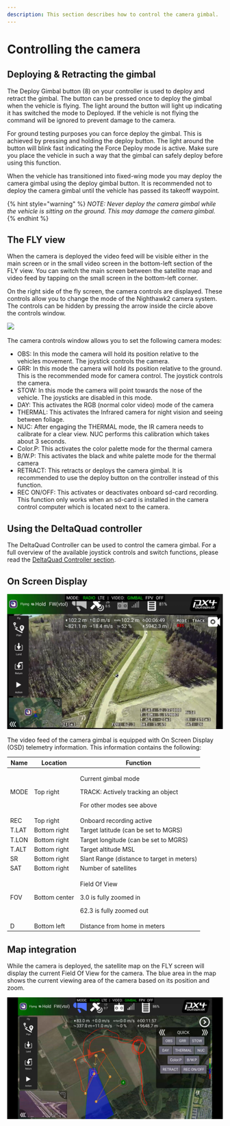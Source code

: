 ```yaml
---
description: This section describes how to control the camera gimbal.
---
```


# Controlling the camera

## Deploying & Retracting the gimbal

The Deploy Gimbal button (8) on your controller is used to deploy and retract the gimbal. The button can be pressed once to deploy the gimbal when the vehicle is flying. The light around the button will light up indicating it has switched the mode to Deployed. If the vehicle is not flying the command will be ignored to prevent damage to the camera.

For ground testing purposes you can force deploy the gimbal. This is achieved by pressing and holding the deploy button. The light around the button will blink fast indicating the Force Deploy mode is active. Make sure you place the vehicle in such a way that the gimbal can safely deploy before using this function.

When the vehicle has transitioned into fixed-wing mode you may deploy the camera gimbal using the deploy gimbal button. It is recommended not to deploy the camera gimbal until the vehicle has passed its takeoff waypoint.&#x20;

{% hint style="warning" %}
_NOTE: Never deploy the camera gimbal while the vehicle is sitting on the ground. This may damage the camera gimbal._
{% endhint %}

## The FLY view

When the camera is deployed the video feed will be visible either in the main screen or in the small video screen in the bottom-left section of the FLY view. You can switch the main screen between the satellite map and video feed by tapping on the small screen in the bottom-left corner.

On the right side of the fly screen, the camera controls are displayed. These controls allow you to change the mode of the Nighthawk2 camera system. The controls can be hidden by pressing the arrow inside the circle above the controls window.

![](../../.gitbook/assets/Selection\_320.jpg)

The camera controls window allows you to set the following camera modes:

* OBS: In this mode the camera will hold its position relative to the vehicles movement. The joystick controls the camera.
* GRR: In this mode the camera will hold its position relative to the ground. This is the recommended mode for camera control. The joystick controls the camera.
* STOW: In this mode the camera will point towards the nose of the vehicle. The joysticks are disabled in this mode.
* DAY: This activates the RGB (normal color video) mode of the camera
* THERMAL: This activates the Infrared camera for night vision and seeing between foliage.
* NUC: After engaging the THERMAL mode, the IR camera needs to calibrate for a clear view. NUC performs this calibration which takes about 3 seconds.
* Color.P: This activates the color palette mode for the thermal camera
* B/W.P: This activates the black and white palette mode for the thermal camera
* RETRACT: This retracts or deploys the camera gimbal. It is recommended to use the deploy button on the controller instead of this function.
* REC ON/OFF: This activates or deactivates onboard sd-card recording. This function only works when an sd-card is installed in the camera control computer which is located next to the camera.

## Using the DeltaQuad controller

The DeltaQuad Controller can be used to control the camera gimbal. For a full overview of the available joystick controls and switch functions, please read the [DeltaQuad Controller section](deltaquad-controller.md).

## On Screen Display

![](../../.gitbook/assets/vlcsnap-2021-04-18-06h25m01s186.png)

The video feed of the camera gimbal is equipped with On Screen Display (OSD) telemetry information. This information contains the following:

| Name  | Location      | Function                                                                                            |
| ----- | ------------- | --------------------------------------------------------------------------------------------------- |
| MODE  | Top right     | <p>Current gimbal mode</p><p>TRACK: Actively tracking an object</p><p>For other modes see above</p> |
| REC   | Top right     | Onboard recording active                                                                            |
| T.LAT | Bottom right  | Target latitude (can be set to MGRS)                                                                |
| T.LON | Bottom right  | Target longitude (can be set to MGRS)                                                               |
| T.ALT | Bottom right  | Target altitude MSL                                                                                 |
| SR    | Bottom right  | Slant Range (distance to target in meters)                                                          |
| SAT   | Bottom right  | Number of satellites                                                                                |
| FOV   | Bottom center | <p>Field Of View</p><p>3.0 is fully zoomed in</p><p>62.3 is fully zoomed out</p>                    |
| D     | Bottom left   | Distance from home in meters                                                                        |

## Map integration

While the camera is deployed, the satellite map on the FLY screen will display the current Field Of View for the camera. The blue area in the map shows the current viewing area of the camera based on its position and zoom.

![](<../../.gitbook/assets/Schermopname (2).png>)
